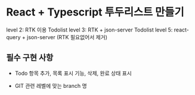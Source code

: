 # React + Typescript 투두리스트 만들기

level 2: RTK 이용 Todolist
level 3: RTK + json-server Todolist
level 5: react-query + json-server (RTK 필요없어서 제거)

## 필수 구현 사항

- Todo 항목 추가, 목록 표시 기능, 삭제, 완료 상태 표시

- GIT 관련 레벨에 맞는 branch 명
